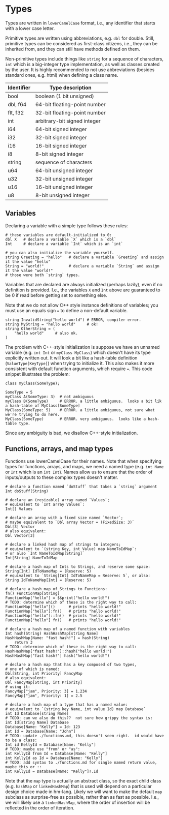 # Types

Types are written in `lowerCamelCase` format, i.e., any identifier
that starts with a lower case letter.

Primitive types are written using abbreviations, e.g. `dbl` for double.  Still,
primitive types can be considered as first-class citizens, i.e., they
can be inherited from, and they can still have methods defined on them.

Non-primitive types include things like `string` for a sequence of characters,
`int` which is a big-integer type implementation, as well as classes created
by the user.  It is highly recommended to not use abbreviations
(besides standard ones, e.g. html) when defining a class name.

| Identifier | Type description             |
|------------|------------------------------|
| bool       | boolean (1 bit unsigned)     |
| dbl, f64   | 64-bit floating-point number |
| flt, f32   | 32-bit floating-point number |
| int        | arbitrary-bit signed integer |
| i64        | 64-bit signed integer        |
| i32        | 32-bit signed integer        |
| i16        | 16-bit signed integer        |
| i8         | 8-bit signed integer         |
| string     | sequence of characters       |
| u64        | 64-bit unsigned integer      |
| u32        | 32-bit unsigned integer      |
| u16        | 16-bit unsigned integer      |
| u8         | 8-bit unsigned integer       |

## Variables

Declaring a variable with a simple type follows these rules:

```
# these variables are default-initialized to 0:
dbl X   # declare a variable `X` which is a `dbl`
Int     # declare a variable `Int` which is an `int`

# you can also initialize the variable yourself.
string Greeting = "hello"   # declare a variable `Greeting` and assign it the value "hello"
String = "world!"           # declare a variable `String` and assign it the value "world!"
# those were both `string` types.
```

Variables that are declared are always initialized (perhaps lazily),
even if no definition is provided.  I.e., the variables `X` and `Int`
above are guaranteed to be 0 if read before getting set to something else.

Note that we do not allow C++ style instance definitions of variables;
you must use an equals sign `=` to define a non-default variable.

```
string InvalidString("hello world") # ERROR, compiler error.
string MyString = "hello world"     # ok!
string OtherString = (
    "hello world"     # also ok.
)
```

The problem with C++-style initialization is suppose we have an unnamed variable
(e.g. `int Int` or `myClass MyClass`) which doesn't have its type explicitly written out.
It will look a bit like a hash-table definition (`ValueType[KeyType]`) when trying
to initialize it.  This also makes it more consistent with default function arguments,
which require `=`.  This code snippet illustrates the problem:

```
class myClass(SomeType);

SomeType = 5
myClass A(SomeType: 3)  # not ambiguous
myClass B(SomeType)     # ERROR. a little ambiguous.  looks a bit lik a hash-table of MyClass[SomeType]
MyClass(SomeType: 5)    # ERROR. a little ambiguous, not sure what we're trying to do here.
MyClass(SomeType)       # ERROR. very ambiguous.  looks like a hash-table type.
```

Since any ambiguity is bad, we disallow C++-style initialization.


## Functions, arrays, and map types

Functions use lowerCamelCase for their names.  Note that when specifying types
for functions, arrays, and maps, we need a named type (e.g. `int Name` or
`Int` which is an `int Int`).  Names allow us to ensure that the order of
inputs/outputs to these complex types doesn't matter.

```
# declare a function named `doStuff` that takes a `string` argument
Int doStuff(String)

# declare an (resizable) array named `Values`;
# equivalent to `Int array Values`:
Int[] Values

# declare an array with a fixed size named `Vector`;
# maybe equivalent to `Dbl array Vector = (FixedSize: 3)`
Dbl[3] Vector
# also equivalent:
Dbl Vector[3]

# declare a linked hash map of strings to integers;
# equivalent to `(string Key, int Value) map NameToIdMap`:
# or also `Int NameToIdMap[String]`
Int[String] NameToIdMap

# declare a hash map of Ints to Strings, and reserve some space:
String[Int] IdToNameMap = (Reserve: 5)
# equivalent to `String[Int] IdToNameMap = Reserve: 5`, or also:
String IdToNameMap[Int] = (Reserve: 5)

# declare a hash map of Strings to Functions:
fn() FunctionMap[String]
FunctionMap["hello"] = $$print("hello world!")
# TODO: determine which of these is the right way to call:
FunctionMap["hello"]()      # prints "hello world!"
FunctionMap["hello"]:fn()   # prints "hello world!"
FunctionMap["hello"]::fn()  # prints "hello world!"
FunctionMap["hello"] fn()   # prints "hello world!"

# declare a hash map of a named function with variables
Int hash(String) HashHashMap[string Name]
HashHashMap[Name: "fast hash!"] = hash(String)
    return 3
# TODO: determine which of these is the right way to call:
HashHashMap["fast hash!"]::hash("hello world!")
HashHashMap["fast hash!"] hash("hello world!")

# declare a hash map that has a key composed of two types,
# one of which is named:
Dbl[String, int Priority] FancyMap
# also equivalent:
Dbl FancyMap[String, int Priority]
# using it:
FancyMap["jam", Priority: 3] = 1.234
FancyMap["jam", Priority: 1] = 2.5

# declare a hash map of a type that has a named value:
# equivalent to `(string key Name, int value Id) map Database`
int Id Database[string Name]
# TODO: can we also do this??  not sure how grippy the syntax is:
int Id[string Name] Database
Database[Name: "Kelly"] = Id: 123
int Id = Database[Name: "John"]
# TODO: update ./functions.md, this doesn't seem right.  id would have to be a class:
Int id KellyId = Database[Name: "Kelly"]
# TODO: maybe use "from" or "as":
int KellyId from Id = Database[Name: "Kelly"]
int KellyId as Id = Database[Name: "Kelly"]
# TODO: add syntax to ./functions.md for single named return value, maybe this or ::
int KellyId = Database[Name: "Kelly"]?.Id
```

Note that the `map` type is actually an abstract class, so the exact
child class (e.g. `hashMap` or `linkedHashMap`) that is used will
depend on a particular design choice made in hm-lang.  Likely we will
want to make the default `map` subclass as surprise-free as possible,
rather than as fast as possible.  I.e., we will likely use a
`linkedHashMap`, where the order of insertion will be reflected in the
order of iteration.
